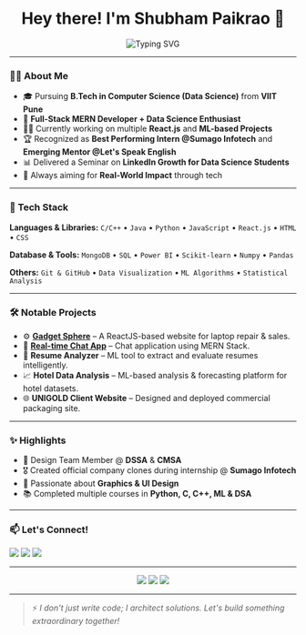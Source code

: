 <h1 align="center">Hey there! I'm Shubham Paikrao 👋</h1>

<p align="center">
  <img src="https://readme-typing-svg.demolab.com?font=Fira+Code&pause=1000&center=true&vCenter=true&width=500&lines=Dedicated+to+Growth+and+Code;Data+Science+%7C+MERN+Stack+Developer;Full+Stack+Problem+Solver;Building+Tech+that+Solves+Problems" alt="Typing SVG" />
</p>


---

### 🙋‍♂️ About Me

- 🎓 Pursuing **B.Tech in Computer Science (Data Science)** from **VIIT Pune**
- 🧠 **Full-Stack MERN Developer + Data Science Enthusiast**
- 🧑‍💻 Currently working on multiple **React.js** and **ML-based Projects**
- 🏆 Recognized as **Best Performing Intern @Sumago Infotech** and **Emerging Mentor @Let's Speak English**
- 📊 Delivered a Seminar on **LinkedIn Growth for Data Science Students**
- 🎯 Always aiming for **Real-World Impact** through tech

---

### 🧰 Tech Stack

**Languages & Libraries:**
`C/C++` • `Java` • `Python` • `JavaScript` • `React.js` • `HTML` • `CSS`

**Database & Tools:**
`MongoDB` • `SQL` • `Power BI` • `Scikit-learn` • `Numpy` • `Pandas`

**Others:**
`Git & GitHub` • `Data Visualization` • `ML Algorithms` • `Statistical Analysis`

---

### 🛠️ Notable Projects

- ⚙️ **[Gadget Sphere](https://github.com/shubhamp-2905/Gadget-Sphere)** – A ReactJS-based website for laptop repair & sales.
- 💬 **[Real-time Chat App](https://github.com/shubhamp-2905/fullstack-chat-app)** – Chat application using MERN Stack.
- 🧠 **Resume Analyzer** – ML tool to extract and evaluate resumes intelligently.
- 📈 **Hotel Data Analysis** – ML-based analysis & forecasting platform for hotel datasets.
- 🌐 **UNIGOLD Client Website** – Designed and deployed commercial packaging site.

---

### ✨ Highlights

- 📌 Design Team Member @ **DSSA** & **CMSA**
- 🎖️ Created official company clones during internship @ **Sumago Infotech**
- 🎨 Passionate about **Graphics & UI Design**
- 📚 Completed multiple courses in **Python, C, C++, ML & DSA**

---

### 📫 Let's Connect!

<a href="mailto:shubhampaikrao610@gmail.com"><img src="https://img.shields.io/badge/Email-%23D14836?style=for-the-badge&logo=gmail&logoColor=white" /></a>
<a href="https://www.linkedin.com/in/shubham-paikrao-7848162a7/"><img src="https://img.shields.io/badge/LinkedIn-%230077B5.svg?style=for-the-badge&logo=linkedin&logoColor=white" /></a>
<a href="https://github.com/shubhamp-2905"><img src="https://img.shields.io/badge/GitHub-%2312100E.svg?style=for-the-badge&logo=github&logoColor=white" /></a>

---

<p align="center">
  <img src="https://github-readme-stats.vercel.app/api?username=shubhamp-2905&show_icons=true&theme=tokyonight" />
  <img src="https://github-readme-streak-stats.herokuapp.com/?user=shubhamp-2905&theme=tokyonight" />
  <img src="https://github-readme-stats.vercel.app/api/top-langs/?username=shubhamp-2905&layout=compact&theme=tokyonight" />
</p>

---

> ⚡ *I don't just write code; I architect solutions. Let's build something extraordinary together!*
